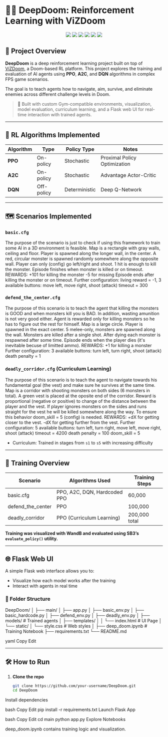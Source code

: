# 🧠💥 DeepDoom: Reinforcement Learning with ViZDoom

<p align="center">
  <img src="https://img.shields.io/badge/Python-3.12.4-blue?logo=python">
  <img src="https://img.shields.io/badge/PyTorch-2.2.2-red?logo=pytorch">
  <img src="https://img.shields.io/badge/Gym-0.26.2-brightgreen?logo=openai">
  <img src="https://img.shields.io/badge/Stable--Baselines3-2.2.1-blueviolet?logo=github">
  <img src="https://img.shields.io/badge/ViZDoom-1.2.0-lightgrey?logo=doom">
  <img src="https://img.shields.io/badge/WandB-Logging-yellow?logo=weightsandbiases">
</p>

## 🎯 Project Overview

**DeepDoom** is a deep reinforcement learning project built on top of [ViZDoom](https://github.com/mwydmuch/ViZDoom), a Doom-based RL platform. This project explores the training and evaluation of AI agents using **PPO**, **A2C**, and **DQN** algorithms in complex FPS game scenarios.

The goal is to teach agents how to navigate, aim, survive, and eliminate enemies across different challenge levels in Doom.

> 🔧 Built with custom Gym-compatible environments, visualization, model evaluation, curriculum learning, and a Flask web UI for real-time interaction with trained agents.

---

## 🧠 RL Algorithms Implemented

| Algorithm | Type           | Policy Type | Notes |
|----------|----------------|-------------|-------|
| **PPO**  | On-policy      | Stochastic  | Proximal Policy Optimization |
| **A2C**  | On-policy      | Stochastic  | Advantage Actor-Critic |
| **DQN**  | Off-policy     | Deterministic | Deep Q-Network |

---

## 🗺️ Scenarios Implemented

### `basic.cfg`
The purpose of the scenario is just to check if using this framework to train some Al in a 3D environment is feasible. 
Map is a rectangle with gray walls, ceiling and floor. Player is spawned along the longer wall, in the center. A red, circular monster is spawned randomly somewhere along the opposite wall. Player can only (config) go left/right and shoot. 1 hit is enough to kill the monster. Episode finishes when monster is killed or on timeout. 
REWARDS: 
+101 for killing the monster -5 for missing Episode ends after killing the monster or on timeout. 
Further configuration: 
living reward = -1, 
3 available buttons: move left, move right, shoot (attack) 
timeout = 300

### `defend_the_center.cfg`
The purpose of this scenario is to teach the agent that killing the monsters is GOOD and when monsters kill you is BAD. In addition, wasting amunition is not very good either. Agent is rewarded only for killing monsters so he has to figure out the rest for himself. 
Map is a large circle. Player is spawned in the exact center. 5 melee-only, monsters are spawned along the wall. Monsters are killed after a single shot. After dying each monster is respawned after some time. Episode ends when the player dies (it's inevitable becuse of limitted ammo). 
REWARDS: +1 for killing a monster 
Further configuration: 
3 available buttons: turn left, turn right, shoot (attack) 
death penalty = 1

### `deadly_corridor.cfg` (Curriculum Learning)
The purpose of this scenario is to teach the agent to navigate towards his fundamental goal (the vest) and make sure he survives at the same time. 
Map is a corridor with shooting monsters on both sides (6 monsters in total). A green vest is placed at the oposite end of the corridor. Reward is proportional (negative or positive) to change of the distance between the player and the vest. If player ignores monsters on the sides and runs straight for the vest he will be killed somewhere along the way. To ensure this behavior doom_skill = 5 (config) is needed. 
REWARDS: 
+dX for getting closer to the vest. -dX for getting further from the vest. 
Further configuration: 
5 available buttons: turn left, turn right, move left, move right, shoot (attack) 
timeout = 4200 
death penalty = 100 
doom_skill = 5
- Curriculum: Trained in stages from `s1` to `s5` with increasing difficulty

---

## 🧪 Training Overview

| Scenario           | Algorithms Used         | Training Steps |
|--------------------|-------------------------|----------------|
| basic.cfg          | PPO, A2C, DQN, Hardcoded PPO | 60,000         |
| defend_the_center  | PPO                     | 100,000        |
| deadly_corridor    | PPO (Curriculum Learning)| 200,000 total  |

**Training was visualized with WandB and evaluated using SB3’s `evaluate_policy()` utility.**

---

## 🌐 Flask Web UI

A simple Flask web interface allows you to:
- Visualize how each model works after the training 
- Interact with agents in real time

### 🌲 Folder Structure

DeepDoom/ │ ├── main/ │ ├── app.py │ ├── basic_env.py │ ├── basic_hardcode.py │ ├── defend_env.py │ ├── deadly_env.py │ ├── models/ # Trained agents │ ├── templates/ │ │ └── index.html # UI Page │ └── static/ │ └── style.css # Web styles │ ├── deep_doom.ipynb # Training Notebook ├── requirements.txt └── README.md

yaml
Copy
Edit

---

## 🛠️ How to Run

1. **Clone the repo**  
   ```bash
   git clone https://github.com/your-username/DeepDoom.git
   cd DeepDoom
Install dependencies

bash
Copy
Edit
pip install -r requirements.txt
Launch Flask App

bash
Copy
Edit
cd main
python app.py
Explore Notebooks

deep_doom.ipynb contains training logic and visualization.
